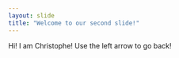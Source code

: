 ```yaml
---
layout: slide
title: "Welcome to our second slide!"
---
```

Hi! I am Christophe!
Use the left arrow to go back!
